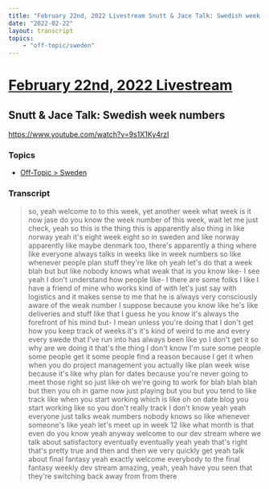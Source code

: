 ```yaml
---
title: "February 22nd, 2022 Livestream Snutt & Jace Talk: Swedish week numbers"
date: "2022-02-22"
layout: transcript
topics:
    - "off-topic/sweden"
---
```

# [February 22nd, 2022 Livestream](../2022-02-22.md)
## Snutt & Jace Talk: Swedish week numbers
https://www.youtube.com/watch?v=9s1X1Ky4rzI

### Topics
* [Off-Topic > Sweden](../topics/off-topic/sweden.md)

### Transcript

> so, yeah welcome to to this week, yet another week what week is it now jase do you know the week number of this week, wait let me just check, yeah so this is the thing this is apparently also thing in like norway yeah it's eight week eight so in sweden and like norway apparently like maybe denmark too, there's apparently a thing where like everyone always talks in weeks like in week numbers so like whenever people plan stuff they're like oh yeah let's do that a week blah but but like nobody knows what weak that is you know like- I see yeah I don't understand how people like- I there are some folks I like I have a friend of mine who works kind of with let's just say with logistics and it makes sense to me that he is always very consciously aware of the weak number I suppose because you know like he's like deliveries and stuff like that I guess he you know it's always the forefront of his mind but- I mean unless you're doing that I don't get how you keep track of weeks it's it's kind of weird to me and every every swede that I've run into has always been like yo I don't get it so why are we doing it that's the thing I don't know I'm sure some people some people get it some people find a reason because I get it when when you do project management you actually like plan week wise because it's like why plan for dates because you're never going to meet those right so just like oh we're going to work for blah blah blah but then you oh in game now just playing but you but you tend to like track like when you start working which is like oh on date blog you start working like so you don't really track I don't know yeah yeah everyone just talks weak numbers nobody knows so like whenever someone's like yeah let's meet up in week 12 like what month is that even do you know yeah anyway welcome to our dev stream where we talk about satisfactory eventually eventually yeah yeah that's right that's pretty true and then and then we very quickly get yeah talk about final fantasy yeah exactly welcome everybody to the final fantasy weekly dev stream amazing, yeah, yeah have you seen that they're switching back away from from there
